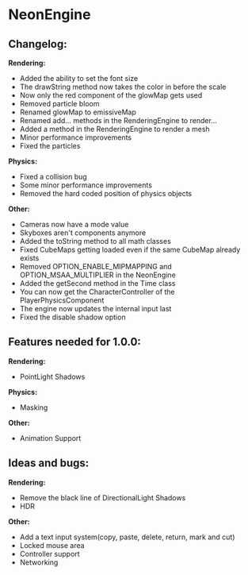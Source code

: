 # NeonEngine

## Changelog:

**Rendering:**
- Added the ability to set the font size
- The drawString method now takes the color in before the scale
- Now only the red component of the glowMap gets used
- Removed particle bloom
- Renamed glowMap to emissiveMap
- Renamed add... methods in the RenderingEngine to render...
- Added a method in the RenderingEngine to render a mesh
- Minor performance improvements
- Fixed the particles

**Physics:**
- Fixed a collision bug
- Some minor performance improvements
- Removed the hard coded position of physics objects

**Other:**
- Cameras now have a mode value
- Skyboxes aren't components anymore
- Added the toString method to all math classes
- Fixed CubeMaps getting loaded even if the same CubeMap already exists
- Removed OPTION_ENABLE_MIPMAPPING and OPTION_MSAA_MULTIPLIER in the NeonEngine
- Added the getSecond method in the Time class
- You can now get the CharacterController of the PlayerPhysicsComponent
- The engine now updates the internal input last
- Fixed the disable shadow option

## Features needed for 1.0.0:

**Rendering:**
- PointLight Shadows

**Physics:**
- Masking

**Other:**
- Animation Support

## Ideas and bugs:

**Rendering:**
- Remove the black line of DirectionalLight Shadows
- HDR

**Other:**
- Add a text input system(copy, paste, delete, return, mark and cut)
- Locked mouse area
- Controller support
- Networking